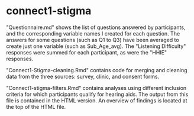 # connect1-stigma

"Questionnaire.md" shows the list of questions answered by participants, and the corresponding variable names I created for each question. The answers for some questions (such as Q1 to Q3) have been averaged to create just one variable (such as Sub_Age_avg). The "Listening Difficulty" responses were summed for each participant, as were the "HHIE" responses. 

"Connect1-Stigma-cleaning.Rmd" contains code for merging and cleaning data from the three sources: survey, clinic, and consent forms.

"Connect1-stigma-filters.Rmd" contains analyses using different inclusion criteria for which participants qualify for hearing aids. The output from this file is contained in the HTML version. An overview of findings is located at the top of the HTML file.

